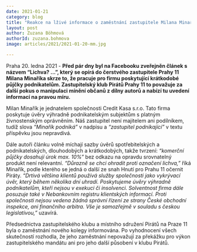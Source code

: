 ```yaml
---
date: 2021-01-21
category: blog
title: "Reakce na lživé informace o zaměstnání zastupitele Milana Minaříka"
layout: post
author: Zuzana Böhmová
authorId: zuzana.bohmova
image: articles/2021/2021-01-20-mm.jpg

---
```


Praha 20. ledna 2021 - **Před pár dny byl na Facebooku zveřejněn článek s názvem “Lichva? ...”, který se opírá do čerstvého zastupitele Prahy 11 Milana Minaříka skrze to, že pracuje pro firmu poskytující krátkodobé půjčky podnikatelům. Zastupitelský klub Pirátů Prahy 11 to považuje za další pokus o manipulaci mínění občanů z dílny autorů a nabízí tu uvedení informací na pravou míru.**

Milan Minařík je jednatelem společnosti Credit Kasa s.r.o. Tato firma poskytuje úvěry výhradně podnikatelským subjektům s platným živnostenským oprávněním. Náš zastupitel není majitelem ani podílníkem, tudíž slova *“Minařík podniká”* v nadpisu a *“zastupitel podnikající”* v textu příspěvku jsou nepravdivá. 

Dále autoři článku volně míchají sazby úvěrů spotřebitelských a podnikatelských, dlouhodobých a krátkodobých, takže tvrzení: *“komerční půjčky dosahují úrok max. 10%”* bez odkazu na opravdu srovnatelný produkt není relevantní. *“Důrazně se chci ohradit proti označení lichva,”* říká Minařík, podle kterého se jedná o další ze snah Hnutí pro Prahu 11 očernit Piráty. *“Drtivá většina klientů používá služby společnosti jako vykrývací úvěr, který během několika dní uhradí. Poskytujeme úvěry výhradně podnikatelům, kteří nejsou v exekuci či insolvenci. Solventnost firma dále posuzuje také v Nebankovním registru klientských informací. Proti společnosti nejsou vedena žádná správní řízení ze strany České obchodní inspekce, ani finančního arbitra. Vše je samozřejmě v souladu s českou legislativou,”* uzavírá.

Předsednictva zastupitelského klubu a místního sdružení Pirátů na Praze 11 byla o zaměstnání nového kolegy informována. Po vyhodnocení všech skutečností rozhodla, že jeho zaměstnání nepovažují za překážku pro výkon zastupitelského mandátu ani pro jeho další působení v klubu Pirátů.
